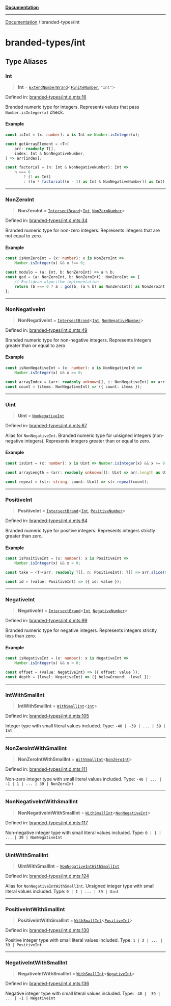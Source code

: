 [**Documentation**](../README.md)

---

[Documentation](../README.md) / branded-types/int

# branded-types/int

## Type Aliases

### Int

> **Int** = [`ExtendNumberBrand`](brand/namespaces/TSTypeForgeInternals/README.md#extendnumberbrand)\<[`FiniteNumber`](finite-number.md#finitenumber), `"Int"`\>

Defined in: [branded-types/int.d.mts:16](https://github.com/noshiro-pf/ts-type-forge/blob/main/src/branded-types/int.d.mts#L16)

Branded numeric type for integers.
Represents values that pass `Number.isInteger(x)` check.

#### Example

```ts
const isInt = (x: number): x is Int => Number.isInteger(x);

const getArrayElement = <T>(
    arr: readonly T[],
    index: Int & NonNegativeNumber,
) => arr[index];

const factorial = (n: Int & NonNegativeNumber): Int =>
    n === 0
        ? (1 as Int)
        : ((n * factorial((n - 1) as Int & NonNegativeNumber)) as Int);
```

---

### NonZeroInt

> **NonZeroInt** = [`IntersectBrand`](brand/README.md#intersectbrand)\<[`Int`](#int), [`NonZeroNumber`](core.md#nonzeronumber)\>

Defined in: [branded-types/int.d.mts:34](https://github.com/noshiro-pf/ts-type-forge/blob/main/src/branded-types/int.d.mts#L34)

Branded numeric type for non-zero integers.
Represents integers that are not equal to zero.

#### Example

```ts
const isNonZeroInt = (x: number): x is NonZeroInt =>
    Number.isInteger(x) && x !== 0;

const modulo = (a: Int, b: NonZeroInt) => a % b;
const gcd = (a: NonZeroInt, b: NonZeroInt): NonZeroInt => {
    // Euclidean algorithm implementation
    return (b === 0 ? a : gcd(b, (a % b) as NonZeroInt)) as NonZeroInt;
};
```

---

### NonNegativeInt

> **NonNegativeInt** = [`IntersectBrand`](brand/README.md#intersectbrand)\<[`Int`](#int), [`NonNegativeNumber`](core.md#nonnegativenumber)\>

Defined in: [branded-types/int.d.mts:49](https://github.com/noshiro-pf/ts-type-forge/blob/main/src/branded-types/int.d.mts#L49)

Branded numeric type for non-negative integers.
Represents integers greater than or equal to zero.

#### Example

```ts
const isNonNegativeInt = (x: number): x is NonNegativeInt =>
    Number.isInteger(x) && x >= 0;

const arrayIndex = (arr: readonly unknown[], i: NonNegativeInt) => arr[i];
const count = (items: NonNegativeInt) => ({ count: items });
```

---

### Uint

> **Uint** = [`NonNegativeInt`](#nonnegativeint)

Defined in: [branded-types/int.d.mts:67](https://github.com/noshiro-pf/ts-type-forge/blob/main/src/branded-types/int.d.mts#L67)

Alias for `NonNegativeInt`.
Branded numeric type for unsigned integers (non-negative integers).
Represents integers greater than or equal to zero.

#### Example

```ts
const isUint = (x: number): x is Uint => Number.isInteger(x) && x >= 0;

const arrayLength = (arr: readonly unknown[]): Uint => arr.length as Uint;

const repeat = (str: string, count: Uint) => str.repeat(count);
```

---

### PositiveInt

> **PositiveInt** = [`IntersectBrand`](brand/README.md#intersectbrand)\<[`Int`](#int), [`PositiveNumber`](core.md#positivenumber)\>

Defined in: [branded-types/int.d.mts:84](https://github.com/noshiro-pf/ts-type-forge/blob/main/src/branded-types/int.d.mts#L84)

Branded numeric type for positive integers.
Represents integers strictly greater than zero.

#### Example

```ts
const isPositiveInt = (x: number): x is PositiveInt =>
    Number.isInteger(x) && x > 0;

const take = <T>(arr: readonly T[], n: PositiveInt): T[] => arr.slice(0, n);

const id = (value: PositiveInt) => ({ id: value });
```

---

### NegativeInt

> **NegativeInt** = [`IntersectBrand`](brand/README.md#intersectbrand)\<[`Int`](#int), [`NegativeNumber`](core.md#negativenumber)\>

Defined in: [branded-types/int.d.mts:99](https://github.com/noshiro-pf/ts-type-forge/blob/main/src/branded-types/int.d.mts#L99)

Branded numeric type for negative integers.
Represents integers strictly less than zero.

#### Example

```ts
const isNegativeInt = (x: number): x is NegativeInt =>
    Number.isInteger(x) && x < 0;

const offset = (value: NegativeInt) => ({ offset: value });
const depth = (level: NegativeInt) => ({ belowGround: -level });
```

---

### IntWithSmallInt

> **IntWithSmallInt** = [`WithSmallInt`](small-int.md#withsmallint)\<[`Int`](#int)\>

Defined in: [branded-types/int.d.mts:105](https://github.com/noshiro-pf/ts-type-forge/blob/main/src/branded-types/int.d.mts#L105)

Integer type with small literal values included.
Type: `-40 | -39 | ... | 39 | Int`

---

### NonZeroIntWithSmallInt

> **NonZeroIntWithSmallInt** = [`WithSmallInt`](small-int.md#withsmallint)\<[`NonZeroInt`](#nonzeroint)\>

Defined in: [branded-types/int.d.mts:111](https://github.com/noshiro-pf/ts-type-forge/blob/main/src/branded-types/int.d.mts#L111)

Non-zero integer type with small literal values included.
Type: `-40 | ... | -1 | 1 | ... | 39 | NonZeroInt`

---

### NonNegativeIntWithSmallInt

> **NonNegativeIntWithSmallInt** = [`WithSmallInt`](small-int.md#withsmallint)\<[`NonNegativeInt`](#nonnegativeint)\>

Defined in: [branded-types/int.d.mts:117](https://github.com/noshiro-pf/ts-type-forge/blob/main/src/branded-types/int.d.mts#L117)

Non-negative integer type with small literal values included.
Type: `0 | 1 | ... | 39 | NonNegativeInt`

---

### UintWithSmallInt

> **UintWithSmallInt** = [`NonNegativeIntWithSmallInt`](#nonnegativeintwithsmallint)

Defined in: [branded-types/int.d.mts:124](https://github.com/noshiro-pf/ts-type-forge/blob/main/src/branded-types/int.d.mts#L124)

Alias for `NonNegativeIntWithSmallInt`.
Unsigned integer type with small literal values included.
Type: `0 | 1 | ... | 39 | Uint`

---

### PositiveIntWithSmallInt

> **PositiveIntWithSmallInt** = [`WithSmallInt`](small-int.md#withsmallint)\<[`PositiveInt`](#positiveint)\>

Defined in: [branded-types/int.d.mts:130](https://github.com/noshiro-pf/ts-type-forge/blob/main/src/branded-types/int.d.mts#L130)

Positive integer type with small literal values included.
Type: `1 | 2 | ... | 39 | PositiveInt`

---

### NegativeIntWithSmallInt

> **NegativeIntWithSmallInt** = [`WithSmallInt`](small-int.md#withsmallint)\<[`NegativeInt`](#negativeint)\>

Defined in: [branded-types/int.d.mts:136](https://github.com/noshiro-pf/ts-type-forge/blob/main/src/branded-types/int.d.mts#L136)

Negative integer type with small literal values included.
Type: `-40 | -39 | ... | -1 | NegativeInt`
